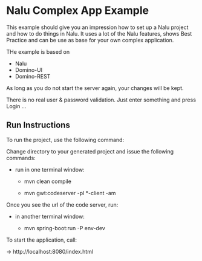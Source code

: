 # Nalu Complex App Example

This example should give you an impression how to set up a Nalu project and how to do things in Nalu.
It uses a lot of the Nalu features, shows Best Practice and can be use as base for your own complex application.



THe example is based on 

* Nalu
* Domino-UI 
* Domino-REST

As long as you do not start the server again, your changes will be kept. 

There is no real user & password validation. Just enter something and press Login ...  

## Run Instructions
To run the project, use the following command:

Change directory to your generated project and issue the following commands:

* run in one terminal window:

    - mvn clean compile

    - mvn gwt:codeserver -pl *-client -am

Once you see the url of the code server, run:

* in another terminal window:

    - mvn spring-boot:run -P env-dev

To start the application, call:

-> http://localhost:8080/index.html